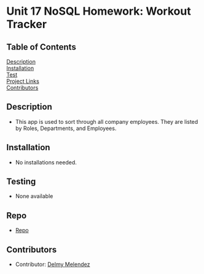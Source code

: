 # Unit 17 NoSQL Homework: Workout Tracker

## Table of Contents
[Description](#description)  
[Installation](#Installation)  
[Test](#Testing)  
[Project Links](#Repo)  
[Contributors](#Contributors)  

## Description
* This app is used to sort through all company employees. They are listed by Roles, Departments, and Employees.

## Installation
* No installations needed.

## Testing
* None available

## Repo
* [Repo](https://github.com/delmymm/Del.Mel-Homework-17)

## Contributors
* Contributor: [Delmy Melendez](https://github.com/delmymm)